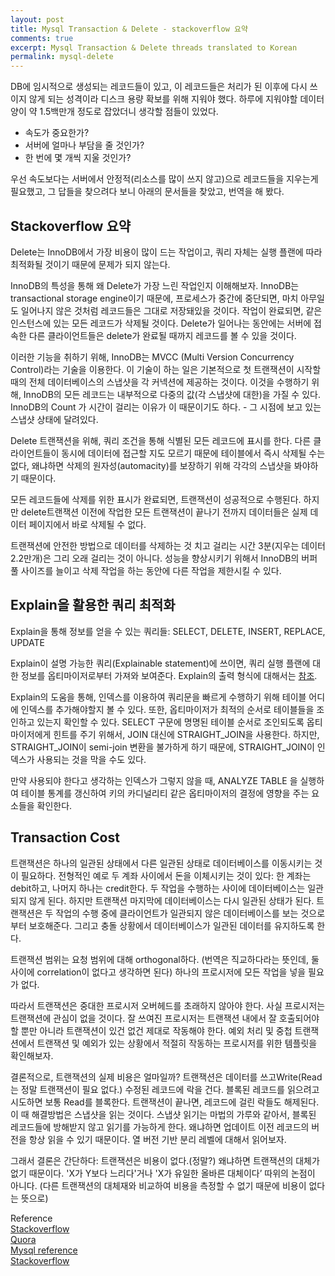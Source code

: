 ```yaml
---
layout: post
title: Mysql Transaction & Delete - stackoverflow 요약
comments: true
excerpt: Mysql Transaction & Delete threads translated to Korean
permalink: mysql-delete
---
```

DB에 임시적으로 생성되는 레코드들이 있고, 이 레코드들은 처리가 된 이후에 다시 쓰이지 않게 되는 성격이라 디스크 용량 확보를 위해 지워야 했다. 하루에 지워야할 데이터 양이 약 1.5백만개 정도로 잡았더니 생각할 점들이 있었다.  

* 속도가 중요한가?  
* 서버에 얼마나 부담을 줄 것인가?  
* 한 번에 몇 개씩 지울 것인가?  

우선 속도보다는 서버에서 안정적(리소스를 많이 쓰지 않고)으로 레코드들을 지우는게 필요했고, 그 답들을 찾으려다 보니 아래의 문서들을 찾았고, 번역을 해 봤다.

## Stackoverflow 요약

Delete는 InnoDB에서 가장 비용이 많이 드는 작업이고, 쿼리 자체는 실행 플랜에 따라 최적화될 것이기 때문에 문제가 되지 않는다.

InnoDB의 특성을 통해 왜 Delete가 가장 느린 작업인지 이해해보자. InnoDB는 transactional storage engine이기 때문에, 프로세스가 중간에 중단되면, 마치 아무일도 일어나지 않은 것처럼 레코드들은 그대로 저장돼있을 것이다. 작업이 완료되면, 같은 인스턴스에 있는 모든 레코드가 삭제될 것이다. Delete가 일어나는 동안에는 서버에 접속한 다른 클라이언트들은 delete가 완료될 때까지 레코드를 볼 수 있을 것이다.

이러한 기능을 취하기 위해, InnoDB는 MVCC (Multi Version Concurrency Control)라는 기술을 이용한다. 이 기술이 하는 일은 기본적으로 첫 트랜잭션이 시작할 때의 전체 데이터베이스의 스냅샷을 각 커넥션에 제공하는 것이다. 이것을 수행하기 위해, InnoDB의 모든 레코드는 내부적으로 다중의 값(각 스냅샷에 대한)을 가질 수 있다. InnoDB의 Count 가 시간이 걸리는 이유가 이 때문이기도 하다. - 그 시점에 보고 있는 스냅샷 상태에 달려있다.

Delete 트랜잭션을 위해, 쿼리 조건을 통해 식별된 모든 레코드에 표시를 한다. 다른 클라이언트들이 동시에 데이터에 접근할 지도 모르기 때문에 테이블에서 즉시 삭제될 수는 없다, 왜냐하면 삭제의 원자성(automacity)를 보장하기 위해 각각의 스냅샷을 봐야하기 때문이다.

모든 레코드들에 삭제를 위한 표시가 완료되면, 트랜잭션이 성공적으로 수행된다. 하지만 delete트랜잭션 이전에 작업한 모든 트랜잭션이 끝나기 전까지 데이터들은 실제 데이터 페이지에서 바로 삭제될 수 없다.

트랜잭션에 안전한 방법으로 데이터를 삭제하는 것 치고 걸리는 시간 3분(지우는 데이터 2.2만개)은 그리 오래 걸리는 것이 아니다. 성능을 향상시키기 위해서 InnoDB의 버퍼 풀 사이즈를 늘이고 삭제 작업을 하는 동안에 다른 작업을 제한시킬 수 있다.

## Explain을 활용한 쿼리 최적화

Explain을 통해 정보를 얻을 수 있는 쿼리들: SELECT, DELETE, INSERT, REPLACE, UPDATE

Explain이 설명 가능한 쿼리(Explainable statement)에 쓰이면, 쿼리 실행 플랜에 대한 정보를 옵티마이저로부터 가져와 보여준다. Explain의 출력 형식에 대해서는 [참조](http://dev.mysql.com/doc/refman/5.7/en/explain-output.htm).

Explain의 도움을 통해, 인덱스를 이용하여 쿼리문을 빠르게 수행하기 위해 테이블 어디에 인덱스를 추가해야할지 볼 수 있다. 또한, 옵티마이저가 최적의 순서로 테이블들을 조인하고 있는지 확인할 수 있다. SELECT 구문에 명명된 테이블 순서로 조인되도록 옵티마이저에게 힌트를 주기 위해서, JOIN 대신에 STRAIGHT_JOIN을 사용한다. 하지만, STRAIGHT_JOIN이 semi-join 변환을 불가하게 하기 때문에, STRAIGHT_JOIN이 인덱스가 사용되는 것을 막을 수도 있다.

만약 사용되야 한다고 생각하는 인덱스가 그렇지 않을 때, ANALYZE TABLE 을 실행하여 테이블 통계를 갱신하여 키의 카디널리티 같은 옵티마이저의 결정에 영향을 주는 요소들을 확인한다.

## Transaction Cost

트랜잭션은 하나의 일관된 상태에서 다른 일관된 상태로 데이터베이스를 이동시키는 것이 필요하다. 전형적인 예로 두 계좌 사이에서 돈을 이체시키는 것이 있다: 한 계좌는 debit하고, 나머지 하나는 credit한다. 두 작업을 수행하는 사이에 데이터베이스는 일관되지 않게 된다. 하지만 트랜잭션 마지막에 데이터베이스는 다시 일관된 상태가 된다. 트랜잭션은 두 작업의 수행 중에 클라이언트가 일관되지 않은 데이터베이스를 보는 것으로부터 보호해준다. 그리고 충돌 상황에서 데이터베이스가 일관된 데이터를 유지하도록 한다.

트랜잭션 범위는 요청 범위에 대해 orthogonal하다. (번역은 직교하다라는 뜻인데, 둘 사이에 correlation이 없다고 생각하면 된다) 하나의 프로시저에 모든 작업을 넣을 필요가 없다.

따라서 트랜잭션은 중대한 프로시저 오버헤드를 초래하지 않아야 한다. 사실 프로시저는 트랜잭션에 관심이 없을 것이다. 잘 쓰여진 프로시저는 트랜잭션 내에서 잘 호출되어야 할 뿐만 아니라 트랜잭션이 있건 없건 제대로 작동해야 한다. 예외 처리 및 중첩 트랜잭션에서 트랜잭션 및 예외가 있는 상황에서 적절히 작동하는 프로시저를 위한 템플릿을 확인해보자.

결론적으로, 트랜잭션의 실제 비용은 얼마일까? 트랜잭션은 데이터를 쓰고Write(Read는 정말 트랜잭션이 필요 없다.) 수정된 레코드에 락을 건다. 블록된 레코드를 읽으려고 시도하면 보통 Read를 블록한다. 트랜잭션이 끝나면, 레코드에 걸린 락들도 해제된다. 이 때 해결방법은 스냅샷을 읽는 것이다. 스냅샷 읽기는 마법의 가루와 같아서, 블록된 레코드들에 방해받지 않고 읽기를 가능하게 한다. 왜냐하면 업데이트 이전 레코드의 버전을 항상 읽을 수 있기 때문이다. 열 버전 기반 분리 레벨에 대해서 읽어보자.

그래서 결론은 간단하다: 트랜잭션은 비용이 없다.(정말?) 왜냐하면 트랜잭션의 대체가 없기 때문이다. 'X가 Y보다 느리다'거나 'X가 유일한 올바른 대체이다’ 따위의 논점이 아니다. (다른 트랜잭션의 대체재와 비교하여 비용을 측정할 수 없기 때문에 비용이 없다는 뜻으로) 

Reference  
[Stackoverflow](http://stackoverflow.com/questions/812512/faster-way-to-delete-matching-rows)  
[Quora](https://www.quora.com/How-much-faster-are-MySQL-transactions-compared-to-single-queries)  
[Mysql reference](http://dev.mysql.com/doc/refman/5.7/en/using-explain.html)  
[Stackoverflow](http://stackoverflow.com/questions/3893769/what-is-the-real-cost-of-a-sql-transaction)  
